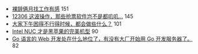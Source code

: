 - [裸辞俩月找工作有感](https://www.v2ex.com/t/566776) 151
- [12306 这波操作，那些抢票软件岂不是都叽叽…](https://www.v2ex.com/t/566927) 145
- [大家下午困得不行得时候，都会做些什么？](https://www.v2ex.com/t/566975) 101
- [Intel NUC 才是黑苹果的完美机型](https://www.v2ex.com/t/566820) 90
- [Go 语言的 Web 开发处在什么地位了，有没有大厂开始用 Go 开发服务器了。](https://www.v2ex.com/t/566837) 82
